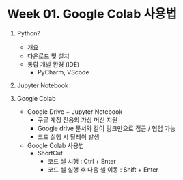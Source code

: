 # Week 01. Google Colab 사용법

1. Python?
    - 개요
    - 다운로드 및 설치
    - 통합 개발 환경 (IDE)
        - PyCharm, VScode

2. Jupyter Notebook

3. Google Colab
    - Google Drive + Jupyter Notebook
        - 구글 계정 전용의 가상 머신 지원
        - Google drive 문서와 같이 링크만으로 접근 / 협업 가능
        - 코드 실행 시 딜레이 발생
    - Google Colab 사용법
        - ShortCut
            - 코드 셀 시행 : Ctrl + Enter
            - 코드 셀 실행 후 다음 셀 이동 : Shift + Enter
        